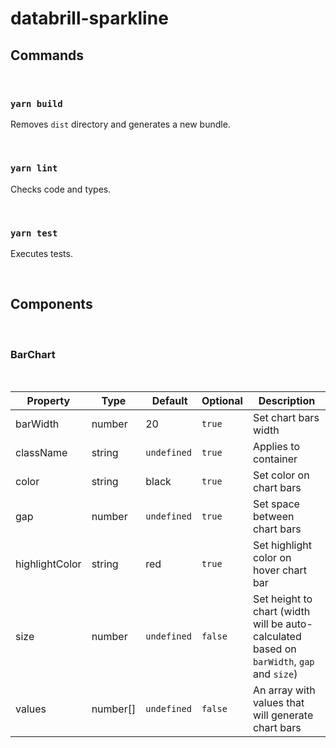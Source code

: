 # databrill-sparkline

## **Commands**

<br/>

### `yarn build`

Removes `dist` directory and generates a new bundle.

<br/>

### `yarn lint`

Checks code and types.

<br/>

### `yarn test`

Executes tests.

<br/>

## **Components**

<br/>

### BarChart

<br/>

| Property       | Type     |  Default    | Optional | Description                                                                               |
| -------------- | -------- | ----------- | -------- | ----------------------------------------------------------------------------------------- |
| barWidth       | number   | 20          | `true`   | Set chart bars width                                                                      |
| className      | string   | `undefined` | `true`   | Applies to container                                                                      |
| color          | string   | black       | `true`   | Set color on chart bars                                                                   |
| gap            | number   | `undefined` | `true`   | Set space between chart bars                                                              |
| highlightColor | string   | red         | `true`   | Set highlight color on hover chart bar                                                    |
| size           | number   | `undefined` | `false`  | Set height to chart (width will be auto-calculated based on `barWidth`, `gap` and `size`) |
| values         | number[] | `undefined` | `false`  | An array with values that will generate chart bars                                        |
